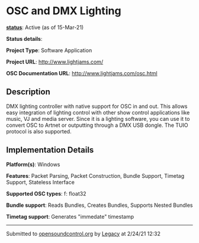 # OSC and DMX Lighting

**[status](../implementation-status.html)**: Active (as of 15-Mar-21)

**Status details**: 


**Project Type**: Software Application

**Project URL**: <http://www.lightjams.com/>

**OSC Documentation URL**: <http://www.lightjams.com/osc.html>

## Description

DMX lighting controller with native support for OSC in and out. This allows easy integration of lighting control with other show control applications like music, VJ and media server. Since it is a lighting software, you can use it to convert OSC to Artnet or outputting through a DMX USB dongle. The TUIO protocol is also supported.

## Implementation Details

**Platform(s)**: Windows

**Features**: Packet Parsing, Packet Construction, Bundle Support, Timetag Support, Stateless Interface

**Supported OSC types**: f: float32

**Bundle support**: Reads Bundles, Creates Bundles, Supports Nested Bundles

**Timetag support**: Generates "immedate" timestamp

---
Submitted to [opensoundcontrol.org](https://opensoundcontrol.org) by [Legacy](legacy-site.html) at 2/24/21 12:32
